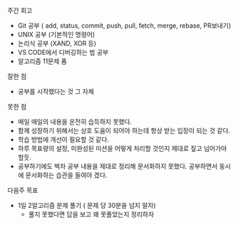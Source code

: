 주간 회고

- Git 공부 ( add, status, commit, push, pull, fetch, merge, rebase, PR보내기)
- UNIX 공부 (기본적인 명령어)
- 논리식 공부 (XAND, XOR 등)
- VS CODE에서 디버깅하는 법 공부 
- 알고리즘 11문제 품



잘한 점

- 공부를 시작했다는 것 그 자체



못한 점

- 매일 매일의 내용을 온전히 습득하지 못했다.
- 함께 성장하기 위해서는 상호 도움이 되어야 하는데 항상 받는 입장이 되는 것 같다. 
- 학습 방법에 개선이 필요할 것 같다.
- 하루 목표량의 설정, 미완성된 미션을 어떻게 처리할 것인지 제대로 짚고 넘어가야 할듯.
- 공부하기에도 벅차 공부 내용을 제대로 정리해 문서화하지 못했다. 공부하면서 동시에 문서화하는 습관을 들여야 겠다. 



다음주 목표

- 1일 2알고리즘 문제 풀기 ( 문제 당 30분을 넘지 말자)
  - 풀지 못했다면 답을 보고 왜 못풀었는지 정리하자
